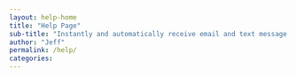 ```yaml
---
layout: help-home
title: "Help Page"
sub-title: "Instantly and automatically receive email and text message notifications from your users and forms."
author: "Jeff"
permalink: /help/
categories:
---
```

